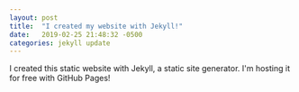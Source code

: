 ```yaml
---
layout: post
title:  "I created my website with Jekyll!"
date:   2019-02-25 21:48:32 -0500
categories: jekyll update
---
```


I created this static website with Jekyll, a static site generator. I'm hosting it for free with GitHub Pages!
